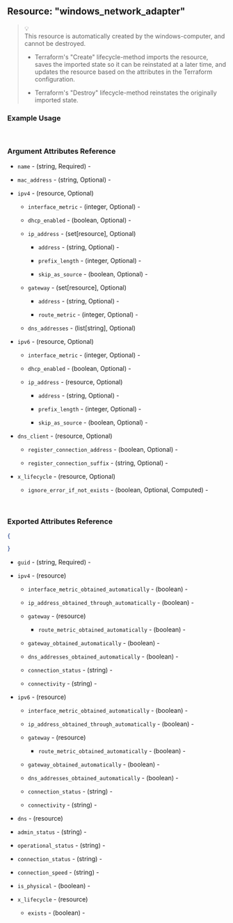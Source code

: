 ## Resource: "windows_network_adapter"

> :bulb:  
> This resource is automatically created by the windows-computer, and cannot be destroyed.  
> 
> - Terraform's "Create" lifecycle-method imports the resource, saves the imported state so it can be reinstated at a later time, and updates the resource based on the attributes in the Terraform configuration. 
>  
> - Terraform's "Destroy" lifecycle-method reinstates the originally imported state. 

### Example Usage

<br/>

### Argument Attributes Reference

- `name` - (string, Required) -  

- `mac_address` - (string, Optional) -  

- `ipv4` - (resource, Optional)  

  - `interface_metric` - (integer, Optional) -  

  - `dhcp_enabled` - (boolean, Optional) -  

  - `ip_address` - (set[resource], Optional)
 
    - `address` - (string, Optional) -  

    - `prefix_length` - (integer, Optional) -  

    - `skip_as_source` - (boolean, Optional) -

  - `gateway` - (set[resource], Optional)

    - `address` - (string, Optional) -  

    - `route_metric` - (integer, Optional) -  

  - `dns_addresses` - (list[string], Optional)

- `ipv6` - (resource, Optional)  

  - `interface_metric` - (integer, Optional) -  

  - `dhcp_enabled` - (boolean, Optional) -  

  - `ip_address` - (resource, Optional)
 
    - `address` - (string, Optional) -  

    - `prefix_length` - (integer, Optional) -  

    - `skip_as_source` - (boolean, Optional) -  

- `dns_client` - (resource, Optional)  

  - `register_connection_address` - (boolean, Optional) -  

  - `register_connection_suffix` - (string, Optional) -  

- `x_lifecycle` - (resource, Optional)

  - `ignore_error_if_not_exists` - (boolean, Optional, Computed) -  

<br/>

### Exported Attributes Reference

```json
{
    
}
```

- `guid` - (string, Required) -  

- `ipv4` - (resource)  

  - `interface_metric_obtained_automatically` - (boolean) -  

  - `ip_address_obtained_through_automatically` - (boolean) -  

  - `gateway` - (resource)

    - `route_metric_obtained_automatically` - (boolean) -  

  - `gateway_obtained_automatically` - (boolean) -  

  - `dns_addresses_obtained_automatically` - (boolean) -  

  - `connection_status` - (string) -  

  - `connectivity` - (string) -  

- `ipv6` - (resource)  

  - `interface_metric_obtained_automatically` - (boolean) -  

  - `ip_address_obtained_through_automatically` - (boolean) -  

  - `gateway` - (resource)

    - `route_metric_obtained_automatically` - (boolean) -  

  - `gateway_obtained_automatically` - (boolean) -  

  - `dns_addresses_obtained_automatically` - (boolean) -  

  - `connection_status` - (string) -  

  - `connectivity` - (string) -  

- `dns` - (resource)  

- `admin_status` - (string) -  

- `operational_status` - (string) -  

- `connection_status` - (string) -  

- `connection_speed` - (string) -  

- `is_physical` - (boolean) -  

- `x_lifecycle` - (resource)

  - `exists` - (boolean) -  

<br/>
